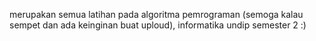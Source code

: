 merupakan semua latihan pada algoritma pemrograman (semoga kalau sempet dan ada keinginan buat uploud), informatika undip semester 2 :)
